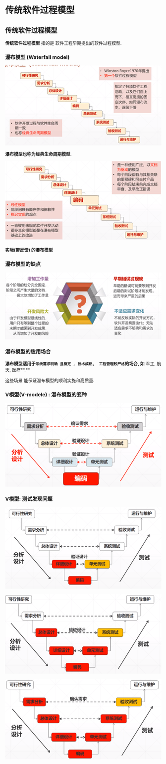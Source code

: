 # 传统软件过程模型

## 传统软件过程模型

 **传统软件过程模型** 指的是 软件工程早期提出的软件过程模型.

### 瀑布模型   \(Waterfall model\)

![&#x7011;&#x5E03;&#x6A21;&#x578B;](../.gitbook/assets/image%20%2866%29.png)

**瀑布模型也称为经典生命周期模型.**

![&#x7F16;&#x7801;&#x9636;&#x6BB5;&#x548C;&#x9A71;&#x52A8;](../.gitbook/assets/image%20%2879%29.png)

#### **实际\(带反馈\) 的瀑布模型**

### **瀑布模型的缺点**

![&#x7011;&#x5E03;&#x6A21;&#x578B;&#x7684;&#x7F3A;&#x70B9;](../.gitbook/assets/image%20%2893%29.png)

### **瀑布模型的适用场合**

**瀑布模型适用于`系统需求明确 且稳定 , 技术成熟,  工程管理较严格`的场合, 如** 军工, 航天, 医疗**.**

这些场景 能保证瀑布模型的顺利实施和高质量.



### V模型\(V-modele\) : 瀑布模型的变种

![V&#x6A21;&#x578B;](../.gitbook/assets/image%20%28116%29.png)

### V模型: 测试发现问题

![&#x5355;&#x5143;&#x6D4B;&#x8BD5;&#x53D1;&#x73B0;&#x95EE;&#x9898;,  &#x7EA2;&#x8272;&#x662F;&#x9700;&#x8981;&#x4FEE;&#x6539;&#x7684;&#x90E8;&#x5206;,&#x9EC4;&#x8272;&#x662F;&#x68C0;&#x6D4B;&#x51FA;&#x9519;&#x7684;&#x90E8;&#x5206;](../.gitbook/assets/image%20%28229%29.png)

![&#x7CFB;&#x7EDF;&#x6D4B;&#x8BD5;&#x53D1;&#x73B0;&#x95EE;&#x9898;](../.gitbook/assets/image%20%28221%29.png)

![&#x9A8C;&#x6536;&#x6D4B;&#x8BD5;&#x53D1;&#x73B0;&#x95EE;&#x9898;](../.gitbook/assets/image%20%2858%29.png)

## 

